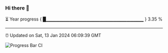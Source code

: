 ### Hi there 👋

⏳ Year progress { █▁▁▁▁▁▁▁▁▁▁▁▁▁▁▁▁▁▁▁▁▁▁▁▁▁▁▁▁▁ } 3.35 %

---

⏰ Updated on Sat, 13 Jan 2024 06:09:39 GMT

![Progress Bar CI](https://github.com/Shyam-Makwana/GitHub-Actions-Demo/workflows/Progress%20Bar%20CI/badge.svg)
